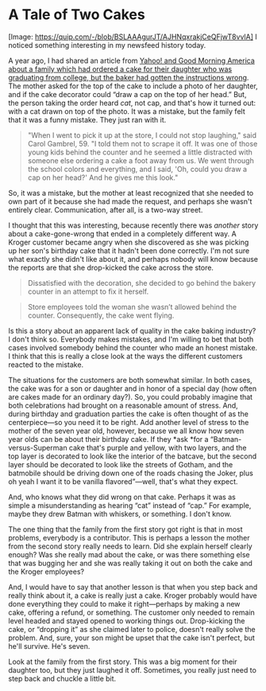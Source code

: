 # A Tale of Two Cakes


[Image: https://quip.com/-/blob/BSLAAAgurJT/AJHNqxrakjCeQFjwT8vvlA]
I noticed something interesting in my newsfeed history today. 

A year ago, I had shared an article from [Yahoo! and Good Morning America about a family which had ordered a cake for their daughter who was graduating from college, but the baker had gotten the instructions wrong](https://gma.yahoo.com/blogs/abc-blogs/bakers-graduation-cake-mix-ends-purr-fect-mistake-002549970.html). The mother asked for the top of the cake to include a photo of her daughter, and if the cake decorator could “draw a cap on the top of her head.” But, the person taking the order heard *cat*, not cap, and that's how it turned out: with a cat drawn on top of the photo.
It was a mistake, but the family felt that it was a funny mistake. They just ran with it.


> "When I went to pick it up at the store, I could not stop laughing," said Carol Gambrel, 59. "I told them not to scrape it off. It was one of those young kids behind the counter and he seemed a little distracted with someone else ordering a cake a foot away from us. We went through the school colors and everything, and I said, 'Oh, could you draw a cap on her head?' And he gives me this look."


So, it was a mistake, but the mother at least recognized that she needed to own part of it because she had made the request, and perhaps she wasn't entirely clear. Communication, after all, is a two-way street.

I thought that this was interesting, because recently there was *another* story about a cake-gone-wrong that ended in a completely different way. A Kroger customer became angry when she discovered as she was picking up her son's birthday cake that it hadn't been done correctly. I'm not sure what exactly she didn't like about it, and perhaps nobody will know because the reports are that she drop-kicked the cake across the store.


> Dissatisfied with the decoration, she decided to go behind the bakery counter in an attempt to fix it herself.

> Store employees told the woman she wasn’t allowed behind the counter. Consequently, the cake went flying.


Is this a story about an apparent lack of quality in the cake baking industry? I don't think so. Everybody makes mistakes, and I'm willing to bet that both cases involved somebody behind the counter who made an honest mistake. I think that this is really a close look at the ways the different customers reacted to the mistake.

The situations for the customers are both somewhat similar. In both cases, the cake was for a son or daughter and in honor of a special day (how often are cakes made for an ordinary day?). So, you could probably imagine that both celebrations had brought on a reasonable amount of stress. And, during birthday and graduation parties the cake is often thought of as the centerpiece—so you need it to be right. Add another level of stress to the mother of the seven year old, however, because we all know how seven year olds can be about their birthday cake. If they *ask *for a “Batman-versus-Superman cake that's purple and yellow, with two layers, and the top layer is decorated to look like the interior of the batcave, but the second layer should be decorated to look like the streets of Gotham, and the batmobile should be driving down one of the roads chasing the Joker, plus oh yeah I want it to be vanilla flavored”—well, that's what they expect.

And, who knows what they did wrong on that cake. Perhaps it was as simple a misunderstanding as hearing “cat” instead of “cap.” For example, maybe they drew Batman with whiskers, or something. I don't know.

The one thing that the family from the first story got right is that in most problems, everybody is a contributor. This is perhaps a lesson the mother from the second story really needs to learn. Did she explain herself clearly enough? Was she really mad about the cake, or was there something else that was bugging her and she was really taking it out on both the cake and the Kroger employees?

And, I would have to say that another lesson is that when you step back and really think about it, a cake is really just a cake. Kroger probably would have done everything they could to make it right—perhaps by making a new cake, offering a refund, or something. The customer only needed to remain level headed and stayed opened to working things out. Drop-kicking the cake, or “dropping it” as she claimed later to police, doesn't really solve the problem. And, sure, your son might be upset that the cake isn't perfect, but he'll survive. He's seven.

Look at the family from the first story. This was a big moment for their daughter too, but they just laughed it off. Sometimes, you really just need to step back and chuckle a little bit.
